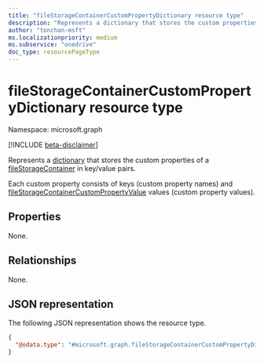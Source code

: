 ```yaml
---
title: "fileStorageContainerCustomPropertyDictionary resource type"
description: "Represents a dictionary that stores the custom properties of a fileStorageContainer in key/value pairs."
author: "tonchan-msft"
ms.localizationpriority: medium
ms.subservice: "onedrive"
doc_type: resourcePageType
---
```


# fileStorageContainerCustomPropertyDictionary resource type

Namespace: microsoft.graph

[!INCLUDE [beta-disclaimer](../../includes/beta-disclaimer.md)]

Represents a [dictionary](https://github.com/microsoft/api-guidelines/blob/vNext/graph/patterns/dictionary.md)  that stores the custom properties of a [fileStorageContainer](../resources/filestoragecontainer.md) in key/value pairs.

Each custom property consists of keys (custom property names) and [fileStorageContainerCustomPropertyValue](../resources/filestoragecontainercustompropertyvalue.md) values (custom property values).


## Properties
None.

## Relationships
None.

## JSON representation
The following JSON representation shows the resource type.

<!-- {
  "blockType": "resource",
  "@odata.type": "microsoft.graph.fileStorageContainerCustomPropertyDictionary"
}
-->
``` json
{
  "@odata.type": "#microsoft.graph.fileStorageContainerCustomPropertyDictionary"
}
```

